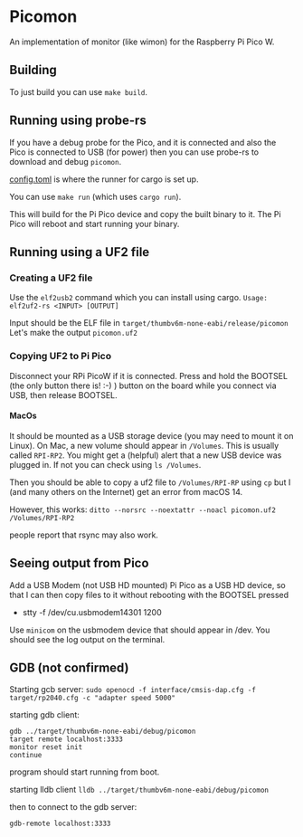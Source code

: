 # Picomon

An implementation of monitor (like wimon) for the Raspberry Pi Pico W.

## Building

To just build you can use `make build`.

## Running using probe-rs

If you have a debug probe for the Pico, and it is connected and also the Pico is connected to
USB (for power) then you can use probe-rs to download and debug `picomon`.

[config.toml](./.cargo/config.toml) is where the runner for cargo is set up.

You can use `make run` (which uses `cargo run`).

This will build for the Pi Pico device and copy the built binary to it.
The Pi Pico will reboot and start running your binary.

## Running using a UF2 file

### Creating a UF2 file

Use the `elf2usb2` command which you can install using cargo.
`Usage: elf2uf2-rs <INPUT> [OUTPUT]`

Input should be the ELF file in `target/thumbv6m-none-eabi/release/picomon`
Let's make the output `picomon.uf2`

### Copying UF2 to Pi Pico

Disconnect your RPi PicoW if it is connected.
Press and hold the BOOTSEL (the only button there is! :-) ) button on the board while you
connect via USB, then release BOOTSEL.

#### MacOs

It should be mounted as a USB storage device (you may need to mount it on Linux).
On Mac, a new volume should appear in `/Volumes`. This is usually called `RPI-RP2`.
You might get a (helpful) alert that a new USB device was plugged in.
If not you can check using `ls /Volumes`.

Then you should be able to copy a uf2 file to `/Volumes/RPI-RP` using `cp`
but I (and many others on the Internet) get an error from macOS 14.

However, this works:
`ditto --norsrc --noextattr --noacl picomon.uf2 /Volumes/RPI-RP2`

people report that rsync may also work.

## Seeing output from Pico

Add a USB Modem (not USB HD mounted) Pi Pico as a USB HD device, so
that I can then copy files to it without rebooting with the BOOTSEL pressed

- stty -f /dev/cu.usbmodem14301 1200

Use `minicom` on the usbmodem device that should appear in /dev.
You should see the log output on the terminal.

## GDB (not confirmed)

Starting gcb server:
`sudo openocd -f interface/cmsis-dap.cfg -f target/rp2040.cfg -c "adapter speed 5000"`

starting gdb client:

```commandline
gdb ../target/thumbv6m-none-eabi/debug/picomon
target remote localhost:3333
monitor reset init
continue
```

program should start running from boot.

starting lldb client
`lldb ../target/thumbv6m-none-eabi/debug/picomon`

then to connect to the gdb server:

```commandline
gdb-remote localhost:3333
```